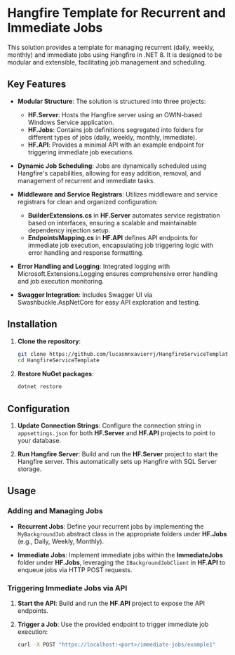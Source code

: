 # Hangfire Template for Recurrent and Immediate Jobs

This solution provides a template for managing recurrent (daily, weekly, monthly) and immediate jobs using Hangfire in .NET 8. It is designed to be modular and extensible, facilitating job management and scheduling.

## Key Features

- **Modular Structure**: The solution is structured into three projects:
  - **HF.Server**: Hosts the Hangfire server using an OWIN-based Windows Service application.
  - **HF.Jobs**: Contains job definitions segregated into folders for different types of jobs (daily, weekly, monthly, immediate).
  - **HF.API**: Provides a minimal API with an example endpoint for triggering immediate job executions.

- **Dynamic Job Scheduling**: Jobs are dynamically scheduled using Hangfire's capabilities, allowing for easy addition, removal, and management of recurrent and immediate tasks.

- **Middleware and Service Registrars**: Utilizes middleware and service registrars for clean and organized configuration:
  - **BuilderExtensions.cs** in **HF.Server** automates service registration based on interfaces, ensuring a scalable and maintainable dependency injection setup.
  - **EndpointsMapping.cs** in **HF.API** defines API endpoints for immediate job execution, encapsulating job triggering logic with error handling and response formatting.

- **Error Handling and Logging**: Integrated logging with Microsoft.Extensions.Logging ensures comprehensive error handling and job execution monitoring.

- **Swagger Integration**: Includes Swagger UI via Swashbuckle.AspNetCore for easy API exploration and testing.

## Installation

1. **Clone the repository**:
    ```sh
    git clone https://github.com/lucasmnxavierrj/HangfireServiceTemplate.git
    cd HangfireServiceTemplate
    ```

2. **Restore NuGet packages**:
    ```sh
    dotnet restore
    ```

## Configuration

1. **Update Connection Strings**: Configure the connection string in `appsettings.json` for both **HF.Server** and **HF.API** projects to point to your database.

2. **Run Hangfire Server**: Build and run the **HF.Server** project to start the Hangfire server. This automatically sets up Hangfire with SQL Server storage.

## Usage

### Adding and Managing Jobs

- **Recurrent Jobs**: Define your recurrent jobs by implementing the `MyBackgroundJob` abstract class in the appropriate folders under **HF.Jobs** (e.g., Daily, Weekly, Monthly).
  
- **Immediate Jobs**: Implement immediate jobs within the **ImmediateJobs** folder under **HF.Jobs**, leveraging the `IBackgroundJobClient` in **HF.API** to enqueue jobs via HTTP POST requests.

### Triggering Immediate Jobs via API

1. **Start the API**: Build and run the **HF.API** project to expose the API endpoints.

2. **Trigger a Job**: Use the provided endpoint to trigger immediate job execution:
    ```sh
    curl -X POST "https://localhost:<port>/immediate-jobs/example1"
    ```
